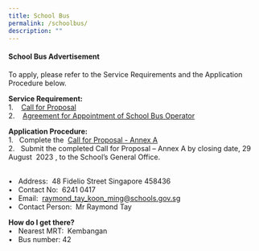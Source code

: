 ```yaml
---
title: School Bus
permalink: /schoolbus/
description: ""
---
```

<h4><strong>School Bus Advertisement</strong></h4>

<p> To apply, please refer to the Service Requirements and the Application Procedure below.</p>


<p><b>Service Requirement:</b><br>
1. &nbsp;&nbsp;&nbsp;<a href="https://go.gov.sg/y1brxy">Call for Proposal</a><br>
2. &nbsp;&nbsp;&nbsp;<a href="https://go.gov.sg/tl5ure">Agreement for Appointment of School Bus Operator</a><br></p>

<p><b>Application Procedure:</b><br>
1. &nbsp; Complete the &nbsp;<a href="https://go.gov.sg/yux0xw">Call for Proposal - Annex A</a><br>
2. &nbsp; Submit the completed Call for Proposal – Annex A by closing date, 29 August &nbsp;2023 , to the School’s General Office. <br><br>

• &nbsp; Address:&nbsp; 48 Fidelio Street Singapore 458436<br>
• &nbsp; Contact No:&nbsp; 6241 0417 <br>
• &nbsp; Email:&nbsp; raymond_tay_koon_ming@schools.gov.sg <br>
• &nbsp; Contact Person:&nbsp; Mr Raymond Tay <br>

</p>

<p><b>How do I get there?</b><br>
• &nbsp; Nearest MRT: &nbsp;Kembangan <br>
• &nbsp; Bus number: 42 <br>
	


</p>